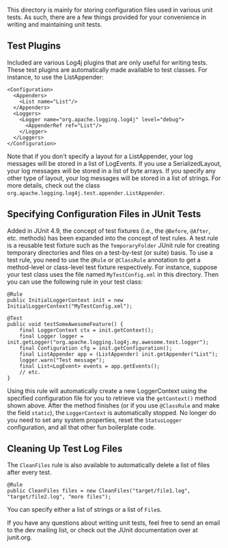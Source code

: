 This directory is mainly for storing configuration files used in various unit tests. As such, there are a few things
provided for your convenience in writing and maintaining unit tests.

Test Plugins
------------

Included are various Log4j plugins that are only useful for writing tests. These test plugins are automatically made
available to test classes. For instance, to use the ListAppender:

    <Configuration>
      <Appenders>
        <List name="List"/>
      </Appenders>
      <Loggers>
        <Logger name="org.apache.logging.log4j" level="debug">
          <AppenderRef ref="List"/>
        </Logger>
      </Loggers>
    </Configuration>

Note that if you don't specify a layout for a ListAppender, your log messages will be stored in a list of LogEvents.
If you use a SerializedLayout, your log messages will be stored in a list of byte arrays. If you specify any other
type of layout, your log messages will be stored in a list of strings. For more details, check out the class
`org.apache.logging.log4j.test.appender.ListAppender`.

Specifying Configuration Files in JUnit Tests
---------------------------------------------

Added in JUnit 4.9, the concept of test fixtures (i.e., the `@Before`, `@After`, etc. methods) has been expanded into
the concept of test rules. A test rule is a reusable test fixture such as the `TemporaryFolder` JUnit rule for creating
temporary directories and files on a test-by-test (or suite) basis. To use a test rule, you need to use the
`@Rule` or `@ClassRule` annotation to get a method-level or class-level test fixture respectively. For instance,
suppose your test class uses the file named `MyTestConfig.xml` in this directory. Then you can use the following rule
in your test class:

    @Rule
    public InitialLoggerContext init = new InitialLoggerContext("MyTestConfig.xml");

    @Test
    public void testSomeAwesomeFeature() {
        final LoggerContext ctx = init.getContext();
        final Logger logger = init.getLogger("org.apache.logging.log4j.my.awesome.test.logger");
        final Configuration cfg = init.getConfiguration();
        final ListAppender app = (ListAppender) init.getAppender("List");
        logger.warn("Test message");
        final List<LogEvent> events = app.getEvents();
        // etc.
    }

Using this rule will automatically create a new LoggerContext using the specified configuration file for you to
retrieve via the `getContext()` method shown above. After the method finishes (or if you use `@ClassRule` and make
the field `static`), the `LoggerContext` is automatically stopped. No longer do you need to set any system properties,
reset the `StatusLogger` configuration, and all that other fun boilerplate code.

Cleaning Up Test Log Files
--------------------------

The `CleanFiles` rule is also available to automatically delete a list of files after every test.

    @Rule
    public CleanFiles files = new CleanFiles("target/file1.log", "target/file2.log", "more files");

You can specify either a list of strings or a list of `File`s.

If you have any questions about writing unit tests, feel free to send an email to the dev mailing list, or check out
the JUnit documentation over at junit.org.